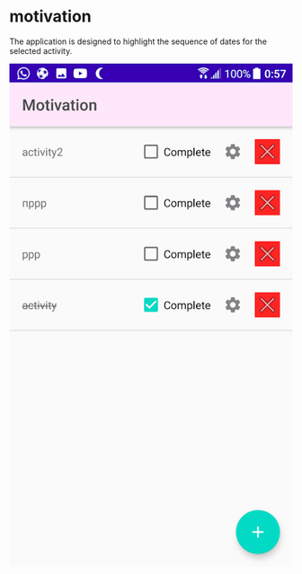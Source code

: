 # motivation

The application is designed to highlight the sequence of dates for the selected activity.

![GitHub Logo](/Screenshot_20200701-005708.png)
